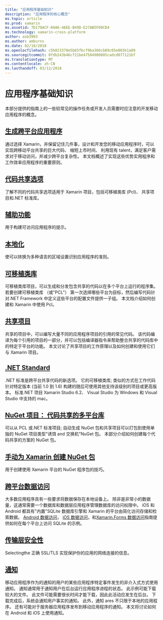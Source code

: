 ```yaml
---
title: "应用程序基础知识"
description: "应用程序的核心概念"
ms.topic: article
ms.prod: xamarin
ms.assetid: 7D179ACF-09A6-46EE-B49D-E27AB5F09CD4
ms.technology: xamarin-cross-platform
author: asb3993
ms.author: amburns
ms.date: 02/18/2018
ms.openlocfilehash: c5b823370e5b65fbcf9ba366cb89c05e003b1a89
ms.sourcegitcommit: 0fdb243b46cf21be47584900805cadcd077121bf
ms.translationtype: MT
ms.contentlocale: zh-CN
ms.lasthandoff: 03/12/2018
---
```

# <a name="application-fundamentals"></a>应用程序基础知识

本部分提供的指南上的一些较常见的操作任务或开发人员需要时应注意的开发移动应用程序的概念。

##  <a name="building-cross-platform-applicationscross-platformapp-fundamentalsbuilding-cross-platform-applicationsindexmd"></a>[生成跨平台应用程序](~/cross-platform/app-fundamentals/building-cross-platform-applications/index.md)

通过选择 Xamarin，并保留记住几件事，设计和开发您的移动应用程序时，可以实现跨移动平台共享的巨大代码、 缩短上市时间、 利用现有 talent，满足客户需求对于移动访问，并减少跨平台复杂性。&nbsp;本文档概述了实现这些优势实用程序和工作效率应用程序的重要原则。

## <a name="code-sharing-optionscode-sharingmd"></a>[代码共享选项](code-sharing.md)

了解不同的代码共享选项适用于 Xamarin 项目，包括可移植类库 (Pcl)、 共享项目和.NET 标准库。


## <a name="accessibilityaccessibilitymd"></a>[辅助功能](accessibility.md)

用于构建可访问应用程序的提示。


## <a name="localizationlocalizationmd"></a>[本地化](localization.md)

使可以转换为多种语言的区域设置识别应用程序的准则。


##  <a name="portable-class-librariescross-platformapp-fundamentalspclmd"></a>[可移植类库](~/cross-platform/app-fundamentals/pcl.md)

可移植类库项目，可以生成和分发包含共享的代码以在多个平台上运行的程序集。 若要创建可移植类库 （或"PCL"） 第一次选择哪些平台为目标，然后编写代码针对.NET Framework 中定义这些平台的配置文件提供一子组。 本文档介绍如何创建和 Xamarin 中使用 Pcl。

##  <a name="shared-projectscross-platformapp-fundamentalsshared-projectsmd"></a>[共享项目](~/cross-platform/app-fundamentals/shared-projects.md)

共享的项目中，可以编写大量不同的应用程序项目的引用的常见代码。 该代码编译为每个引用的项目的一部分，并可以包括编译器指令来帮助整合共享的代码库中的特定于平台的功能。 本文讨论了共享项目的工作原理以及如何创建和使用它们与 Xamarin 项目。

##  <a name="net-standardcross-platformapp-fundamentalsnet-standardmd"></a>[.NET Standard](~/cross-platform/app-fundamentals/net-standard.md)

.NET 标准是跨平台共享代码的新选项。 它的可移植类库; 类似的方式在工作代码针对特定版本 (当前 1.0 到 1.6) 构建的随后可使用其他支持该级别的项目或更高版本。 标准.NET 项目 Xamarin Studio 6.2、 Visual Studio 为 Windows 和 Visual Studio 中支持的 mac。

##  <a name="nuget-projects-multiplatform-libraries-for-code-sharingcross-platformapp-fundamentalsnuget-multiplatform-librariesindexmd"></a>[NuGet 项目： 代码共享的多平台库](~/cross-platform/app-fundamentals/nuget-multiplatform-libraries/index.md)

可以从 PCL 或.NET 标准项目; 自动生成 NuGet 包和共享项目可以打包到使用单独的 NuGet 项目类型"诱饵 and 交换机"NuGet 包。 本部分介绍如何创建每个代码共享的方案的 NuGet 包。

##  <a name="manually-creating-nuget-packages-for-xamarincross-platformapp-fundamentalsnuget-manualmd"></a>[手动为 Xamarin 创建 NuGet 包](~/cross-platform/app-fundamentals/nuget-manual.md)

用于创建使用 Xamarin 平台的 NuGet 程序包的技巧。

##  <a name="cross-platform-data-accessxamarin-formsdata-cloudindexmd"></a>[跨平台数据访问](~/xamarin-forms/data-cloud/index.md)

大多数应用程序具有一些要求将数据保存在本地设备上。 除非是非常小的数据量，这通常需要一个数据库和数据层应用程序管理数据库的访问权限中。 iOS 和 Android 都具有"内置"SQLite 数据库引擎和 Xamarin 的平台由简化访问存储和检索数据。 [Android 数据访问](~/android/data-cloud/data-access/index.md)， [iOS 数据访问](~/ios/data-cloud/data/index.md)，和[Xamarin.Forms 数据访问](~/xamarin-forms/data-cloud/index.md)指南提供如何在每个平台上访问 SQLite 的示例。


##  <a name="transport-layer-securitytransport-layer-securitymd"></a>[传输层安全性](transport-layer-security.md)

Selectingthe 正确 SSL/TLS 实现保护你的应用的网络连接的信息。


##  <a name="notificationsxamarin-formsdata-cloudpush-notificationsindexmd"></a>[通知](~/xamarin-forms/data-cloud/push-notifications/index.md)

移动应用程序作为的通知的用户的某些应用程序特定事件发生的非介入式方式使用通知。 通知通常用于通知用户在后台运行应用程序进程的状态。 此示例可能下载较大的文件。 此文件可能需要很长时间才能下载，因此此活动应发生在后台。 下载完成后，系统会通知用户事实的通知。
此外，通知 ares 不只限于本地的应用程序。 还有可能对于服务器应用程序发布到移动应用程序的通知。 本文将讨论如何在 Android 和 iOS 上使用通知。
